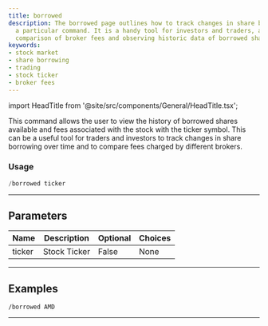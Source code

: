 ```yaml
---
title: borrowed
description: The borrowed page outlines how to track changes in share borrowing using
  a particular command. It is a handy tool for investors and traders, assisting with
  comparison of broker fees and observing historic data of borrowed shares.
keywords:
- stock market
- share borrowing
- trading
- stock ticker
- broker fees
---
```


import HeadTitle from '@site/src/components/General/HeadTitle.tsx';

<HeadTitle title="short_data: borrowed - Telegram Reference | OpenBB Bot Docs" />

This command allows the user to view the history of borrowed shares available and fees associated with the stock with the ticker symbol. This can be a useful tool for traders and investors to track changes in share borrowing over time and to compare fees charged by different brokers.

### Usage

```python wordwrap
/borrowed ticker
```

---

## Parameters

| Name | Description | Optional | Choices |
| ---- | ----------- | -------- | ------- |
| ticker | Stock Ticker | False | None |


---

## Examples

```
/borrowed AMD
```
---
